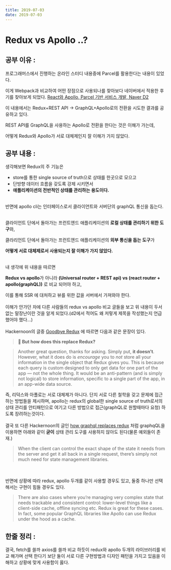```yaml
---
title: 2019-07-03
date: 2019-07-03
---
```

# Redux vs Apollo ..?

## 공부 이유 :
프로그래머스에서 진행하는 온라인 스터디 내용중에 Parcel를 활용한다는 내용이 있었다. 

이게 Webpack과 비교하여 어떤 장점으로 사용되나를 찾아보다 네이버에서 적용한 후기를 찾아보게 되었다. [React와 Apollo, Parcel 기반 서비스 개발, Naver D2](https://d2.naver.com/helloworld/2838729)

이 내용에서는 Redux+REST API → GraphQL+Apollo로의 전환을 시도한 결과를 공유하고 있다.

 REST API를 GraphQL을 사용하는 Apollo로 전환을 한다는 것은 이해가 가는데, 

어떻게 Redux와 Apollo가 서로 대체제인지 잘 이해가 가지 않았다. 

## 공부 내용 :
생각해보면  Redux의 주 기능은 
- store를 통한 single source of truth으로 상태를 한곳으로 모으고
- 단방향 데이터 흐름을 갖도록 강제 시키면서
- **애플리케이션의 전반적인 상태를 관리하는 용도이다.**
<br />
반면에 apollo cli는 인터페이스로서 클라이언트와 서버단의 graphQL 통신을 돕는다.
<br />
<br />

클라이언트 단에서 돌아가는 프런트앤드 애플리케이션의 **로컬 상태를 관리하기 위한 도구**와,

클라리언트 단에서 돌아가는 프런트앤드 애플리케이션의 **외부 통신을 돕는 도구**가 

**어떻게 서로 대체제로서 사용되는지 잘 이해가 가지 않았다.**

<br />
내 생각에 위 내용을 따르면

**Redux vs apollo**가 아니라
**(Universal router + REST api) vs (react router + apollo(graphQL))** 로 비교 되어야 하고,

이를 통해 SSR 에 대처하고 뷰를 위한 값을 서버에서 가져와야 한다.
<br /><br />
이해가 안가던 차에 다른 사람들의 redux vs apollo 비교 글들을 보고 위 내용이 두서 없는 말장난이란 것을 알게 되었다.(d2에서 적어도 왜 저렇게 제목을 작성했는지 언급 했어야 했다...)
<br />
<br />
Hackernoon의 글중 [Goodbye Redux](https://hackernoon.com/goodbye-redux-26e6a27b3a0b) 에 따르면 다음과 같은 문장이 있다.

> **🤷‍ But how does this replace Redux?**

> Another great question, thanks for asking. Simply put, **it doesn’t**. However, what it does do is *encourage* you to *not* store all your information in the single object that Redux gives you. This is because each query is custom designed to only get data for one part of the app — not the whole thing. It would be an anti-pattern (and is simply not logical) to store information, specific to a single part of the app, in an app-wide data source.

즉, 리덕스와 아폴로는 서로 대체제가 아니다. 단지 서로 다른 철학을 갖고 문제에 접근하는 방법들을 제시하며, apollo는  redux의 global한 single source of truth로서의 상태 관리를 안티패턴으로 여기고 다른 방법으로 접근(graphQL로 원할때마다 요청) 하도록 장려하는것이다.
<br />
<br />
결국 또 다른 Hackernoon의 글인 [how graphql replaces redux](https://hackernoon.com/how-graphql-replaces-redux-3fff8289221d) 처럼 graphqQL을 이용하면 아래와 같이 **굳이** 상태 관리 도구를 사용하지 않아도 된다(물론 예외들이 존재.)

> When the client can control the exact shape of the state it needs from the server and get it all back in a single request, there’s simply not much need for state management libraries.  
<br />
<br />
반면에 상황에 따라 redux, apollo 두개를 같이 사용할 경우도 있고, 둘중 하나만 선택해서는 구현이 힘들 경우도 있다.

> There are also cases where you’re managing very complex state that needs trackable and consistent control: lower-level things like a client-side cache, offline syncing etc. Redux is great for these cases. In fact, some popular GraphQL libraries like Apollo can use Redux under the hood as a cache.

## 한줄 정리 :

결국, fetch를 쓸까 axios를 쓸까 비교 하듯이 redux와 apollo 두개의 라이브러리를 비교 해가며 선택 한다기 보단 둘이 서로 다른 구현방법과 디자인 패턴을 가지고 있음을 이해하고 상황에 맞게 사용함이 옳다.
